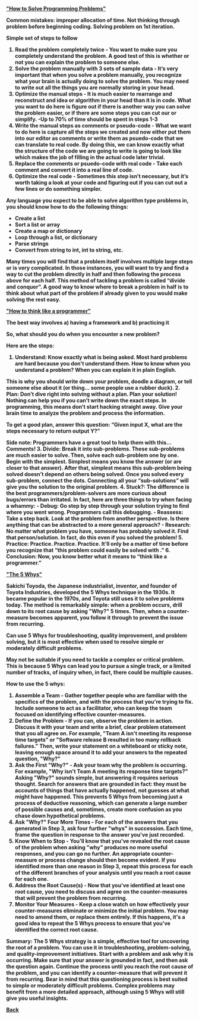 <b><a href = "https://simpleprogrammer.com/solving-problems-breaking-it-down/">"How to Solve Programming Problems"</a>

Common mistakes: improper allocation of time. Not thinking through problem before beginning coding. Solving problem on 1st iteration.

Simple set of steps to follow

1. Read the problem completely twice - You want to make sure you completely understand the problem. A good test of this is whether or not you can explain the problem to someone else.
2. Solve the problem manually with 3 sets of sample data - It’s very important that when you solve a problem manually, you recognize what your brain is actually doing to solve the problem. You may need to write out all the things you are normally storing in your head.
3. Optimize the manual steps - It is much easier to rearrange and reconstruct and idea or algorithm in your head than it is in code. What you want to do here is figure out if there is another way you can solve the problem easier, or if there are some steps you can cut our or simplify.
    -Up to 70% of time should be spent in steps 1-3
4. Write the manual steps as comments or pseudo-code - What we want to do here is capture all the steps we created and now either put them into our editor as comments or write them as psuedo-code that we can translate to real code. By doing this, we can know exactly what the structure of the code we are going to write is going to look like which makes the job of filling in the actual code later trivial.
5. Replace the comments or psuedo-code with real code - Take each comment and convert it into a real line of code.
6. Optimize the real code - Sometimes this step isn’t necessary, but it’s worth taking a look at your code and figuring out if you can cut out a few lines or do something simpler.

Any language you expect to be able to solve algorithm type problems in, you should know how to do the following things:

- Create a list
- Sort a list or array
- Create a map or dictionary
- Loop through a list, or dictionary
- Parse strings
- Convert from string to int, int to string, etc.

Many times you will find that a problem itself involves multiple large steps or is very complicated. In those instances, you will want to try and find a way to cut the problem directly in half and then following the process above for each half. This method of tackling a problem is called “divide and conquer”. A good way to know where to break a problem in half is to think about what part of the problem if already given to you would make solving the rest easy.

<b><a href = "https://www.freecodecamp.org/news/how-to-think-like-a-programmer-lessons-in-problem-solving-d1d8bf1de7d2/">"How to think like a programmer"</a>

The best way involves a) having a framework and b) practicing it

So, what should you do when you encounter a new problem?

Here are the steps:

1. Understand: Know exactly what is being asked. Most hard problems are hard because you don’t understand them. How to know when you understand a problem? When you can explain it in plain English.

This is why you should write down your problem, doodle a diagram, or tell someone else about it (or thing… some people use a rubber duck).
2. Plan: Don’t dive right into solving without a plan. Plan your solution! Nothing can help you if you can’t write down the exact steps. In programming, this means don’t start hacking straight away. Give your brain time to analyze the problem and process the information.

To get a good plan, answer this question: “Given input X, what are the steps necessary to return output Y?”

Side note: Programmers have a great tool to help them with this… Comments!
3. Divide: Break it into sub-problems. These sub-problems are much easier to solve. Then, solve each sub-problem one by one. Begin with the simplest. Simplest means you know the answer (or are closer to that answer). After that, simplest means this sub-problem being solved doesn’t depend on others being solved. Once you solved every sub-problem, connect the dots. Connecting all your “sub-solutions” will give you the solution to the original problem.
4. Stuck?: The difference is the best programmers/problem-solvers are more curious about bugs/errors than irritated. In fact, here are three things to try when facing a whammy:
    - Debug: Go step by step through your solution trying to find where you went wrong. Programmers call this debugging.
    - Reassess: Take a step back. Look at the problem from another perspective. Is there anything that can be abstracted to a more general approach?
    - Research: No matter what problem you have, someone has probably solved it. Find that person/solution. In fact, do this even if you solved the problem!
5. Practice: Practice. Practice. Practice. It’ll only be a matter of time before you recognize that “this problem could easily be solved with <insert concept here>.”
6. Conclusion: Now, you know better what it means to “think like a programmer.”

<b><a href = "https://www.mindtools.com/pages/article/newTMC_5W.htm">"The 5 Whys"</a>

Sakichi Toyoda, the Japanese industrialist, inventor, and founder of Toyota Industries, developed the 5 Whys technique in the 1930s. It became popular in the 1970s, and Toyota still uses it to solve problems today. The method is remarkably simple: when a problem occurs, drill down to its root cause by asking "Why?" 5 times. Then, when a counter-measure becomes apparent, you follow it through to prevent the issue from recurring.

Can use 5 Whys for troubleshooting, quality improvement, and problem solving, but it is most effective when used to resolve simple or moderately difficult problems.

May not be suitable if you need to tackle a complex or critical problem. This is because 5 Whys can lead you to pursue a single track, or a limited number of tracks, of inquiry when, in fact, there could be multiple causes.

How to use the 5 whys:

1. Assemble a Team - Gather together people who are familiar with the specifics of the problem, and with the process that you're trying to fix. Include someone to act as a facilitator, who can keep the team focused on identifying effective counter-measures.
2. Define the Problem - If you can, observe the problem in action. Discuss it with your team and write a brief, clear problem statement that you all agree on. For example, "Team A isn't meeting its response time targets" or "Software release B resulted in too many rollback failures." Then, write your statement on a whiteboard or sticky note, leaving enough space around it to add your answers to the repeated question, "Why?"
3. Ask the First "Why?" - Ask your team why the problem is occurring. For example, "Why isn't Team A meeting its response time targets?" Asking "Why?" sounds simple, but answering it requires serious thought. Search for answers that are grounded in fact: they must be accounts of things that have actually happened, not guesses at what might have happened. This prevents 5 Whys from becoming just a process of deductive reasoning, which can generate a large number of possible causes and, sometimes, create more confusion as you chase down hypothetical problems.
4. Ask "Why?" Four More Times - For each of the answers that you generated in Step 3, ask four further "whys" in succession. Each time, frame the question in response to the answer you've just recorded.
5. Know When to Stop - You'll know that you've revealed the root cause of the problem when asking "why" produces no more useful responses, and you can go no further. An appropriate counter-measure or process change should then become evident. If you identified more than one reason in Step 3, repeat this process for each of the different branches of your analysis until you reach a root cause for each one.
6. Address the Root Cause(s) - Now that you've identified at least one root cause, you need to discuss and agree on the counter-measures that will prevent the problem from recurring.
7. Monitor Your Measures - Keep a close watch on how effectively your counter-measures eliminate or minimize the initial problem. You may need to amend them, or replace them entirely. If this happens, it's a good idea to repeat the 5 Whys process to ensure that you've identified the correct root cause.

Summary: The 5 Whys strategy is a simple, effective tool for uncovering the root of a problem. You can use it in troubleshooting, problem-solving, and quality-improvement initiatives. Start with a problem and ask why it is occurring. Make sure that your answer is grounded in fact, and then ask the question again. Continue the process until you reach the root cause of the problem, and you can identify a counter-measure that will prevent it from recurring. Bear in mind that this questioning process is best suited to simple or moderately difficult problems. Complex problems may benefit from a more detailed approach, although using 5 Whys will still give you useful insights.

<a href = "https://github.com/scottie-l/reading-notes/tree/main/reading-notes-401">Back</a>
